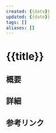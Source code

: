 ```yaml
---
created: {{date}}
updated: {{date}}
tags: []
aliases: []
---
```


# {{title}}

## 概要

## 詳細

## 参考リンク
